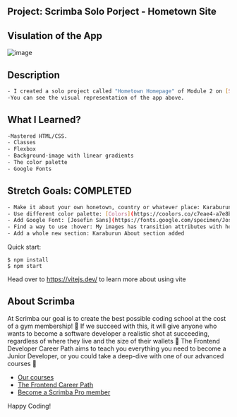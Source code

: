 ## Project: Scrimba Solo Porject - Hometown Site

## Visulation of the App

![image](./homewotwn.png)


## Description
```bash
- I created a solo project called "Hometown Homepage" of Module 2 on [Scrimba](https://scrimba.com/learn/htmlandcss/solo-project-hometown-homepage-cob2e4812840974342ebb42eb).
-You can see the visual representation of the app above.
```

## What I Learned?
```bash
-Mastered HTML/CSS.
- Classes
- Flexbox
- Background-image with linear gradients
- The color palette
- Google Fonts
```


## Stretch Goals: COMPLETED
```bash
- Make it about your own honetown, country or whatever place: Karaburun
- Use different color palette: [Colors](https://coolors.co/c7eae4-a7e8bd-fcbcb8-efa7a7-ffd972)
- Add Google Font: [Josefin Sans](https://fonts.google.com/specimen/Josefin+Sans)
- Find a way to use :hover: My images has transition attributes with hover pseudo class
- Add a whole new section: Karaburun About section added
```


Quick start:

```
$ npm install
$ npm start
````

Head over to https://vitejs.dev/ to learn more about using vite
## About Scrimba

At Scrimba our goal is to create the best possible coding school at the cost of a gym membership! 💜
If we succeed with this, it will give anyone who wants to become a software developer a realistic shot at succeeding, regardless of where they live and the size of their wallets 🎉
The Frontend Developer Career Path aims to teach you everything you need to become a Junior Developer, or you could take a deep-dive with one of our advanced courses 🚀

- [Our courses](https://scrimba.com/allcourses)
- [The Frontend Career Path](https://scrimba.com/learn/frontend)
- [Become a Scrimba Pro member](https://scrimba.com/pricing)

Happy Coding!
